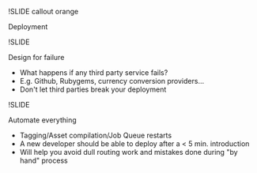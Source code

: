 !SLIDE callout orange

Deployment

!SLIDE

Design for failure

* What happens if any third party service fails?
* E.g. Github, Rubygems, currency conversion providers…
* Don't let third parties break your deployment

!SLIDE

Automate everything

* Tagging/Asset compilation/Job Queue restarts
* A new developer should be able to deploy after a < 5 min. introduction
* Will help you avoid dull routing work and mistakes done during "by hand" process